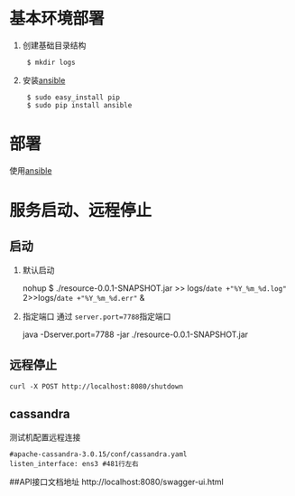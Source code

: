 # 基本环境部署
1) 创建基础目录结构

        $ mkdir logs
2) 安装[ansible](http://docs.ansible.com/ansible/latest/intro_installation.html#latest-releases-via-pip)

        $ sudo easy_install pip
        $ sudo pip install ansible
        

# 部署
   使用[ansible](http://badu.com)
    

# 服务启动、远程停止

## 启动
1) 默认启动


    nohup $ ./resource-0.0.1-SNAPSHOT.jar >> logs/`date +"%Y_%m_%d.log"` 2>>logs/`date +"%Y_%m_%d.err"` &

2) 指定端口
    通过 `server.port=7788`指定端口

    java -Dserver.port=7788 -jar ./resource-0.0.1-SNAPSHOT.jar

## 远程停止


    curl -X POST http://localhost:8080/shutdown
    
## cassandra

测试机配置远程连接


    #apache-cassandra-3.0.15/conf/cassandra.yaml
    listen_interface: ens3 #481行左右
    
##API接口文档地址
http://localhost:8080/swagger-ui.html